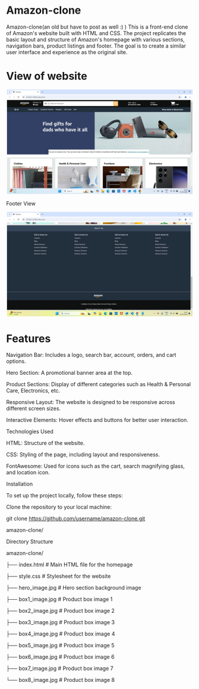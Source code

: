 # Amazon-clone
Amazon-clone(an old but have to post as well :) )
This is a front-end clone of Amazon's website built with HTML and CSS. The project replicates the basic layout and structure of Amazon's homepage with various sections, navigation bars, product listings and footer. The goal is to create a similar user interface and experience as the original site.

# View of website

<div style="text-align: center;">
  <img src="Screenshot (427).png" alt="Project Image" width="500"/>
</div>


Footer View
<div style="text-align: center;">
  <img src="Screenshot (432).png" alt="Project Image" width="500"/>
</div>


# Features

Navigation Bar: Includes a logo, search bar, account, orders, and cart options.

Hero Section: A promotional banner area at the top.

Product Sections: Display of different categories such as Health & Personal Care, Electronics, etc.

Responsive Layout: The website is designed to be responsive across different screen sizes.

Interactive Elements: Hover effects and buttons for better user interaction.

Technologies Used

HTML: Structure of the website.

CSS: Styling of the page, including layout and responsiveness.

FontAwesome: Used for icons such as the cart, search magnifying glass, and location icon.

Installation

To set up the project locally, follow these steps:

Clone the repository to your local machine:

git clone https://github.com/username/amazon-clone.git

amazon-clone/

Directory Structure

amazon-clone/

├── index.html # Main HTML file for the homepage

├── style.css # Stylesheet for the website

├── hero_image.jpg # Hero section background image

├── box1_image.jpg # Product box image 1

├── box2_image.jpg # Product box image 2

├── box3_image.jpg # Product box image 3

├── box4_image.jpg # Product box image 4

├── box5_image.jpg # Product box image 5

├── box6_image.jpg # Product box image 6

├── box7_image.jpg # Product box image 7

└── box8_image.jpg # Product box image 8
